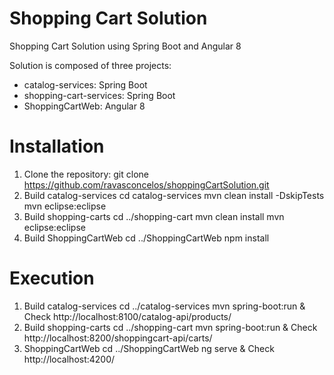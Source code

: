 # Shopping Cart Solution
Shopping Cart Solution using Spring Boot and Angular 8

Solution is composed of three projects: 
  * catalog-services: Spring Boot
  * shopping-cart-services: Spring Boot
  * ShoppingCartWeb: Angular 8
  
# Installation 
 
 1) Clone the repository:
  git clone https://github.com/ravasconcelos/shoppingCartSolution.git
 2) Build catalog-services
  cd catalog-services
  mvn clean install -DskipTests
  mvn eclipse:eclipse
 3) Build shopping-carts
  cd ../shopping-cart
  mvn clean install
  mvn eclipse:eclipse
 4) Build ShoppingCartWeb
  cd ../ShoppingCartWeb
  npm install
  
# Execution
 1) Build catalog-services
  cd ../catalog-services
  mvn spring-boot:run &
  Check http://localhost:8100/catalog-api/products/
 2) Build shopping-carts
  cd ../shopping-cart
  mvn spring-boot:run &
  Check http://localhost:8200/shoppingcart-api/carts/
 3) ShoppingCartWeb
  cd ../ShoppingCartWeb
  ng serve &
  Check http://localhost:4200/

  

